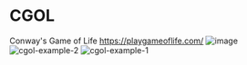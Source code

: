 # CGOL
Conway's Game of Life
https://playgameoflife.com/
![image](https://github.com/Mariia2308/CGOL/assets/136304734/9a3ee9c2-caef-49bc-8e6c-f75efe38afe5)
![cgol-example-2](https://github.com/Mariia2308/CGOL/assets/136304734/a23ba19a-1a82-4e45-8d1c-104f7770c27e)
![cgol-example-1](https://github.com/Mariia2308/CGOL/assets/136304734/30f8e1cb-5212-406e-a137-8e39958f543c)
